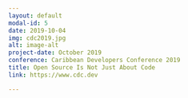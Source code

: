 ```yaml
---
layout: default
modal-id: 5
date: 2019-10-04
img: cdc2019.jpg
alt: image-alt
project-date: October 2019
conference: Caribbean Developers Conference 2019
title: Open Source Is Not Just About Code
link: https://www.cdc.dev

---
```

